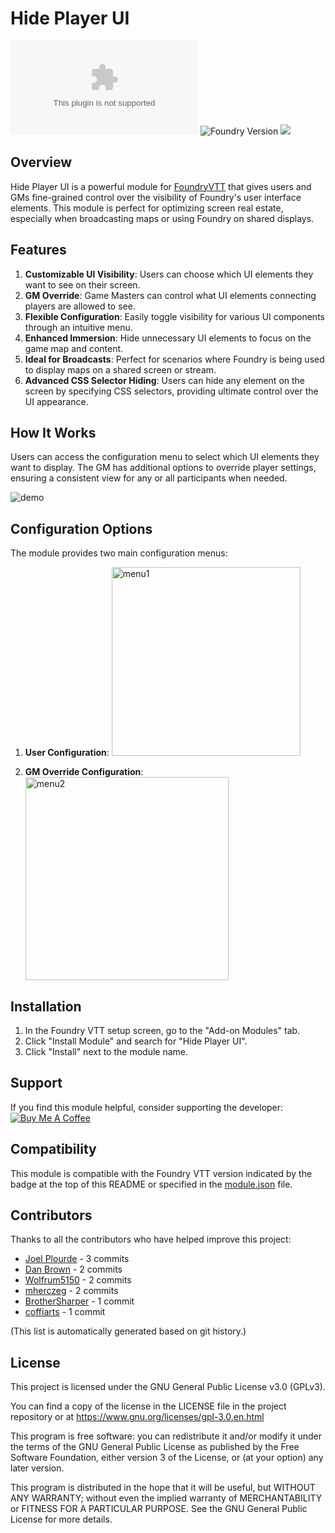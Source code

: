 # Hide Player UI

![GitHub release (latest by date)](https://img.shields.io/github/downloads/gsimon2/hide-player-ui/latest/module.zip)
![Foundry Version](https://img.shields.io/badge/dynamic/json?color=orange&label=Foundry%20Version&query=compatibility.verified&url=https%3A%2F%2Fraw.githubusercontent.com%2Fgsimon2%2Fhide-player-ui%2Fmain%2Fmodule.json)
[![](https://img.shields.io/badge/Buy%20Me%20A%20Coffee-%243-blue)](https://www.buymeacoffee.com/gsimon2)

## Overview

Hide Player UI is a powerful module for [FoundryVTT](https://foundryvtt.com/) that gives users and GMs fine-grained control over the visibility of Foundry's user interface elements. This module is perfect for optimizing screen real estate, especially when broadcasting maps or using Foundry on shared displays.

## Features

1. **Customizable UI Visibility**: Users can choose which UI elements they want to see on their screen.
2. **GM Override**: Game Masters can control what UI elements connecting players are allowed to see.
3. **Flexible Configuration**: Easily toggle visibility for various UI components through an intuitive menu.
4. **Enhanced Immersion**: Hide unnecessary UI elements to focus on the game map and content.
5. **Ideal for Broadcasts**: Perfect for scenarios where Foundry is being used to display maps on a shared screen or stream.
6. **Advanced CSS Selector Hiding**: Users can hide any element on the screen by specifying CSS selectors, providing ultimate control over the UI appearance.

## How It Works

Users can access the configuration menu to select which UI elements they want to display. The GM has additional options to override player settings, ensuring a consistent view for any or all participants when needed.

![demo](https://github.com/user-attachments/assets/41420e2b-07c7-41f9-ab35-13c4ca915283)

## Configuration Options

The module provides two main configuration menus:

1. **User Configuration**:
   <img width="302" alt="menu1" src="https://github.com/user-attachments/assets/bfabdb00-b751-46f7-89d4-473abf780e6e">

2. **GM Override Configuration**:
   <img width="325" alt="menu2" src="https://github.com/user-attachments/assets/626882bd-0fda-4c67-89cd-de57511e5dcb">

## Installation

1. In the Foundry VTT setup screen, go to the "Add-on Modules" tab.
2. Click "Install Module" and search for "Hide Player UI".
3. Click "Install" next to the module name.

## Support

If you find this module helpful, consider supporting the developer: [![Buy Me A Coffee](https://img.shields.io/badge/Buy%20Me%20A%20Coffee-%243-blue)](https://www.buymeacoffee.com/gsimon2)

## Compatibility

This module is compatible with the Foundry VTT version indicated by the badge at the top of this README or specified in the [module.json](https://github.com/gsimon2/hide-player-ui/blob/main/module.json) file.

## Contributors

Thanks to all the contributors who have helped improve this project:
- [Joel Plourde](https://github.com/joelplourde4) - 3 commits
- [Dan Brown](https://github.com/danbrownbacktablestudios) - 2 commits
- [Wolfrum5150](https://github.com/Wolfrum5150) - 2 commits
- [mherczeg](https://github.com/mherczeg) - 2 commits
- [BrotherSharper](https://github.com/BrotherSharper) - 1 commit
- [coffiarts](https://github.com/coffiarts) - 1 commit

(This list is automatically generated based on git history.)
<!--  To update, run `git shortlog -sne` and update the commit counts and usernames accordingly.-->

## License

This project is licensed under the GNU General Public License v3.0 (GPLv3).

You can find a copy of the license in the LICENSE file in the project repository or at https://www.gnu.org/licenses/gpl-3.0.en.html

This program is free software: you can redistribute it and/or modify it under the terms of the GNU General Public License as published by the Free Software Foundation, either version 3 of the License, or (at your option) any later version.

This program is distributed in the hope that it will be useful, but WITHOUT ANY WARRANTY; without even the implied warranty of MERCHANTABILITY or FITNESS FOR A PARTICULAR PURPOSE. See the GNU General Public License for more details.



